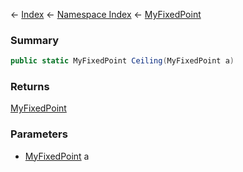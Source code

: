 ← [Index](Api-Index) ← [Namespace Index](Namespace-Index) ← [MyFixedPoint](VRage.MyFixedPoint)

### Summary

```csharp
public static MyFixedPoint Ceiling(MyFixedPoint a)
```

### Returns

[MyFixedPoint](VRage.MyFixedPoint)

### Parameters

* [MyFixedPoint](VRage.MyFixedPoint) a
